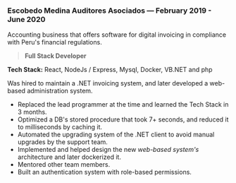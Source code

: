 ### Escobedo Medina Auditores Asociados  —  February 2019 - June 2020

  Accounting business that offers software for digital invoicing in compliance with Peru's financial regulations.

  > **Full Stack Developer**

  **Tech Stack:** React, NodeJs / Express, Mysql, Docker, VB<span>.</span>NET and php

  Was hired to maintain a .NET invoicing system, and later developed a web-based administration system.

- Replaced the lead programmer at the time and learned the Tech Stack in 3 months.
- Optimized a DB's stored procedure that took 7+ seconds, and reduced it to milliseconds by caching it.
- Automated the upgrading system of the .NET client to avoid manual upgrades by the support team.
- Implemented and helped design the new *web-based system's* architecture and later dockerized it.
- Mentored other team members.
- Built an authentication system with role-based permissions.
